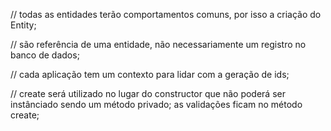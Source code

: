 // todas as entidades terão comportamentos comuns, por isso a criação do Entity;

// são referência de uma entidade, não necessariamente um registro no banco de dados;

// cada aplicação tem um contexto para lidar com a geração de ids;

// create será utilizado no lugar do constructor que não poderá ser instânciado sendo um método privado; as validações ficam no método create;
